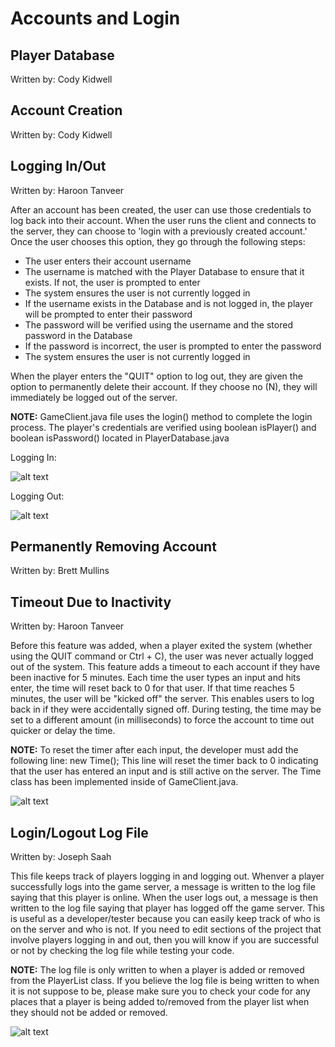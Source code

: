 # Accounts and Login

## Player Database
Written by: Cody Kidwell







## Account Creation
Written by: Cody Kidwell







## Logging In/Out
Written by: Haroon Tanveer

After an account has been created, the user can use those credentials to log back into their account. 
When the user runs the client and connects to the server, they can choose to 'login with a previously created account.' Once the user chooses this option, they go through the following steps:          
* The user enters their account username
* The username is matched with the Player Database to ensure that it exists. If not, the user is prompted to enter
* The system ensures the user is not currently logged in 
* If the username exists in the Database and is not logged in, the player will be prompted to enter their password
* The password will be verified using the username and the stored password in the Database
* If the password is incorrect, the user is prompted to enter the password
* The system ensures the user is not currently logged in 

When the player enters the "QUIT" option to log out, they are given the option to permanently delete their account. If they choose no (N), they will immediately be logged out of the server.

**NOTE:** GameClient.java file uses the login() method to complete the login process. The player's credentials are verified using boolean isPlayer() and boolean isPassword() located in PlayerDatabase.java


Logging In:

![alt text](https://github.com/htanvee/CS321-2018F-002/blob/G1_Readme/login.png)


Logging Out:

![alt text](https://github.com/htanvee/CS321-2018F-002/blob/G1_Readme/logout.png)







## Permanently Removing Account
Written by: Brett Mullins







## Timeout Due to Inactivity
Written by: Haroon Tanveer

Before this feature was added, when a player exited the system (whether using the QUIT command or Ctrl + C), the user was never actually logged out of the system. This feature adds a timeout to each account if they have been inactive for 5 minutes. Each time the user types an input and hits enter, the time will reset back to 0 for that user. If that time reaches 5 minutes, the user will be "kicked off" the server. This enables users to log back in if they were accidentally signed off. During testing, the time may be set to a different amount (in milliseconds) to force the account to time out quicker or delay the time.

**NOTE:** To reset the timer after each input, the developer must add the following line:
new Time();
This line will reset the timer back to 0 indicating that the user has entered an input
and is still active on the server. The Time class has been implemented inside of
GameClient.java.


![alt text](https://github.com/htanvee/CS321-2018F-002/blob/G1_Readme/timeout.png)







## Login/Logout Log File
Written by: Joseph Saah

This file keeps track of players logging in and logging out. Whenver a
player successfully logs into the game server, a message is written to the log
file saying that this player is online. When the user logs out, a message is then
written to the log file saying that player has logged off the game server. This is
useful as a developer/tester because you can easily keep track of who is on the
server and who is not. If you need to edit sections of the project that involve
players logging in and out, then you will know if you are successful or not by
checking the log file while testing your code.

**NOTE:** The log file is only written to when a player is added or removed from
the PlayerList class. If you believe the log file is being written to when it is
not suppose to be, please make sure you to check your code for any places that 
a player is being added to/removed from the player list when they should not be
added or removed.


![alt text](https://github.com/htanvee/CS321-2018F-002/blob/G1_Readme/login_logout_log.PNG)
